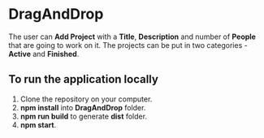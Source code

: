 # DragAndDrop

The user can **Add Project** with a **Title**, **Description** and number of **People** that are going to work on it.
The projects can be put in two categories - **Active** and **Finished**.

## To run the application locally

1. Clone the repository on your computer.
2. **npm install** into **DragAndDrop** folder.
3. **npm run build** to generate **dist** folder.
4. **npm start**.
